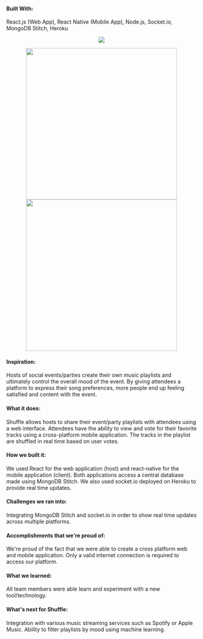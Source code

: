 #### Built With:
React.js (Web App), React Native (Mobile App), Node.js, Socket.io, MongoDB Stitch, Heroku

<p align="center">
  <img src="https://user-images.githubusercontent.com/20850250/48242763-b971f980-e3aa-11e8-8f73-db42ff7ccb49.png">
</p>
<p align="center">
  <img src="https://user-images.githubusercontent.com/20850250/48242837-081f9380-e3ab-11e8-8aed-008b1e79d804.png" width="400px"></img>
<img src="https://user-images.githubusercontent.com/20850250/48242838-08b82a00-e3ab-11e8-9027-1d046faa4c4e.png" width="400px"></img>
</p>

#### Inspiration:
Hosts of social events/parties create their own music playlists and ultimately control the overall mood of the event. By giving attendees a platform to express their song preferences, more people end up feeling satisfied and content with the event.

#### What it does:
Shuffle allows hosts to share their event/party playlists with attendees using a web interface. Attendees have the ability to view and vote for their favorite tracks using a cross-platform mobile application. The tracks in the playlist are shuffled in real time based on user votes.

#### How we built it:
We used React for the web application (host) and react-native for the mobile application (client). Both applications access a central database made using MongoDB Stitch. We also used socket.io deployed on Heroku to provide real time updates.

#### Challenges we ran into:
Integrating MongoDB Stitch and socket.io in order to show real time updates across multiple platforms.

#### Accomplishments that we're proud of:
We're proud of the fact that we were able to create a cross platform web and mobile application. Only a valid internet connection is required to access our platform.

#### What we learned:
All team members were able learn and experiment with a new tool/technology.

#### What's next for Shuffle:
Integration with various music streaming services such as Spotify or Apple Music. Ability to filter playlists by mood using machine learning.



